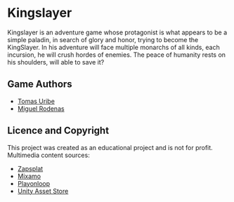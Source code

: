 # Kingslayer

Kingslayer is an adventure game whose protagonist is what appears to be a simple paladin, in search of glory and honor, trying to become the KingSlayer.
In his adventure will face multiple monarchs of all kinds, each incursion, he will crush hordes of enemies.
The peace of humanity rests on his shoulders, will able to save it?
## Game Authors

- [Tomas Uribe](https://github.com/maqueco)
- [Miguel Rodenas](https://github.com/miguelarbalestrini)

## Licence and Copyright

This project was created as an educational project and is not for profit.
Multimedia content sources:
- [Zapsplat](https://www.zapsplat.com/)
- [Mixamo](https://www.mixamo.com/#/)
- [Playonloop](https://www.playonloop.com/)
- [Unity Asset Store](https://assetstore.unity.com/)
